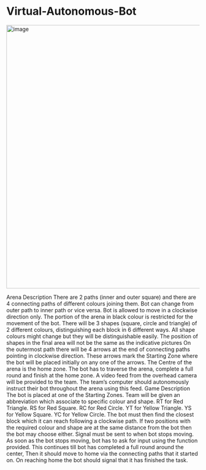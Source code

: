 # Virtual-Autonomous-Bot

<img width="723" height="687" alt="image" src="https://github.com/user-attachments/assets/a1682b6b-81e2-4e6d-a13b-f0d86181361d" />


Arena Description
There are 2 paths (inner and outer square) and there are 4 connecting paths of different colours joining them.
Bot can change from outer path to inner path or vice versa. Bot is allowed to move in a clockwise direction only. The portion of the arena in black colour is restricted for the movement of the bot.
There will be 3 shapes (square, circle and triangle) of 2 different colours, distinguishing each block in 6 different ways. All shape colours might change but they will be distinguishable easily. The position of shapes in the final area will not be the same as the indicative pictures
On the outermost path there will be 4 arrows at the end of connecting paths pointing in clockwise direction. These arrows mark the Starting Zone where the bot will be placed initially on any one of the arrows.
The Centre of the arena is the home zone.
The bot has to traverse the arena, complete a full round and finish at the home zone.
A video feed from the overhead camera will be provided to the team. The team’s computer should autonomously instruct their bot throughout the arena using this feed.
Game Description
The bot is placed at one of the Starting Zones.
Team will be given an abbreviation which associate to specific colour and shape. RT for Red Triangle. RS for Red Square. RC for Red Circle. YT for Yellow Triangle. YS for Yellow Square. YC for Yellow Circle.
The bot must then find the closest block which it can reach following a clockwise path. If two positions with the required colour and shape are at the same distance from the bot then the bot may choose either.
Signal must be sent to when bot stops moving.
As soon as the bot stops moving, bot has to ask for input using the function provided.
This continues till bot has completed a full round around the center, Then it should move to home via the connecting paths that it started on.
On reaching home the bot should signal that it has finished the task.
